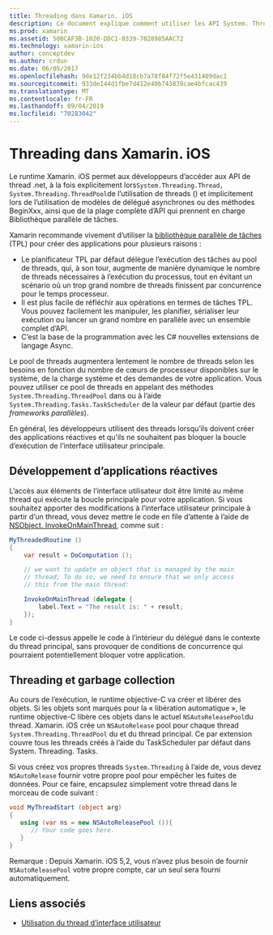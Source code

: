 ```yaml
---
title: Threading dans Xamarin. iOS
description: Ce document explique comment utiliser les API System. Threading dans une application Xamarin. iOS. Il traite de la bibliothèque parallèle de tâches, de la création d’applications réactives et de garbage collection.
ms.prod: xamarin
ms.assetid: 50BCAF3B-1020-DDC1-0339-7028985AAC72
ms.technology: xamarin-ios
author: conceptdev
ms.author: crdun
ms.date: 06/05/2017
ms.openlocfilehash: 9de12f234bb4d18cb7a78f84f72f5e431409dac1
ms.sourcegitcommit: 933de144d1fbe7d412e49b743839cae4bfcac439
ms.translationtype: MT
ms.contentlocale: fr-FR
ms.lasthandoff: 09/04/2019
ms.locfileid: "70283042"
---
```

# <a name="threading-in-xamarinios"></a>Threading dans Xamarin. iOS

Le runtime Xamarin. iOS permet aux développeurs d’accéder aux API de thread .net, à la fois explicitement lors`System.Threading.Thread, System.Threading.ThreadPool`de l’utilisation de threads () et implicitement lors de l’utilisation de modèles de délégué asynchrones ou des méthodes BeginXxx, ainsi que de la plage complète d’API qui prennent en charge Bibliothèque parallèle de tâches.



Xamarin recommande vivement d’utiliser la [bibliothèque parallèle de tâches](https://msdn.microsoft.com/library/dd460717.aspx) (TPL) pour créer des applications pour plusieurs raisons :
- Le planificateur TPL par défaut délègue l’exécution des tâches au pool de threads, qui, à son tour, augmente de manière dynamique le nombre de threads nécessaires à l’exécution du processus, tout en évitant un scénario où un trop grand nombre de threads finissent par concurrence pour le temps processeur. 
- Il est plus facile de réfléchir aux opérations en termes de tâches TPL. Vous pouvez facilement les manipuler, les planifier, sérialiser leur exécution ou lancer un grand nombre en parallèle avec un ensemble complet d’API. 
- C’est la base de la programmation avec les C# nouvelles extensions de langage Async. 


Le pool de threads augmentera lentement le nombre de threads selon les besoins en fonction du nombre de cœurs de processeur disponibles sur le système, de la charge système et des demandes de votre application. Vous pouvez utiliser ce pool de threads en appelant des méthodes `System.Threading.ThreadPool` dans ou à l’aide `System.Threading.Tasks.TaskScheduler` de la valeur par défaut (partie des *frameworks parallèles*).

En général, les développeurs utilisent des threads lorsqu’ils doivent créer des applications réactives et qu’ils ne souhaitent pas bloquer la boucle d’exécution de l’interface utilisateur principale.

 <a name="Developing_Responsive_Applications" />


## <a name="developing-responsive-applications"></a>Développement d’applications réactives

L’accès aux éléments de l’interface utilisateur doit être limité au même thread qui exécute la boucle principale pour votre application. Si vous souhaitez apporter des modifications à l’interface utilisateur principale à partir d’un thread, vous devez mettre le code en file d’attente à l’aide de [NSObject. InvokeOnMainThread](xref:Foundation.NSObject), comme suit :

```csharp
MyThreadedRoutine ()  
{  
    var result = DoComputation ();  

    // we want to update an object that is managed by the main
    // thread; To do so, we need to ensure that we only access
    // this from the main thread:

    InvokeOnMainThread (delegate {  
        label.Text = "The result is: " + result;  
    });
}
```

Le code ci-dessus appelle le code à l’intérieur du délégué dans le contexte du thread principal, sans provoquer de conditions de concurrence qui pourraient potentiellement bloquer votre application.

 <a name="Threading_and_Garbage_Collection" />


## <a name="threading-and-garbage-collection"></a>Threading et garbage collection

Au cours de l’exécution, le runtime objective-C va créer et libérer des objets. Si les objets sont marqués pour la « libération automatique », le runtime objective-C libère ces objets dans le actuel `NSAutoReleasePool`du thread. Xamarin. iOS crée un `NSAutoRelease` pool pour chaque thread `System.Threading.ThreadPool` du et du thread principal. Ce par extension couvre tous les threads créés à l’aide du TaskScheduler par défaut dans System. Threading. Tasks.

Si vous créez vos propres threads `System.Threading` à l’aide de, vous devez `NSAutoRelease` fournir votre propre pool pour empêcher les fuites de données. Pour ce faire, encapsulez simplement votre thread dans le morceau de code suivant :

```csharp
void MyThreadStart (object arg)
{
   using (var ns = new NSAutoReleasePool ()){
      // Your code goes here.
   }
}
```

Remarque : Depuis Xamarin. iOS 5,2, vous n’avez plus besoin de fournir `NSAutoReleasePool` votre propre compte, car un seul sera fourni automatiquement.


## <a name="related-links"></a>Liens associés

- [Utilisation du thread d’interface utilisateur](~/ios/user-interface/ios-ui/ui-thread.md)
